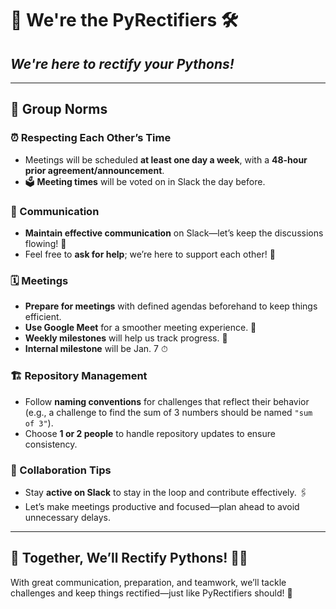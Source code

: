 # 🐍 We're the PyRectifiers 🛠️  

## *We're here to rectify your Pythons!*

---

## 📜 Group Norms  

### ⏰ Respecting Each Other’s Time  

- Meetings will be scheduled **at least one day a week**, with a **48-hour prior agreement/announcement**.  
- 🗳️ **Meeting times** will be voted on in Slack the day before.  

### 📡 Communication  

- **Maintain effective communication** on Slack—let’s keep the discussions flowing! 💬  
- Feel free to **ask for help**; we’re here to support each other! 🙌  

### 🗓️ Meetings  

- **Prepare for meetings** with defined agendas beforehand to keep things efficient.  
- **Use Google Meet** for a smoother meeting experience. 🎥  
- **Weekly milestones** will help us track progress. 🏁  
- **Internal milestone** will be Jan. 7 ⏱

### 🏗️ Repository Management  

- Follow **naming conventions** for challenges that reflect their behavior (e.g., a challenge to find the sum of 3 numbers should be named `"sum of 3"`).  
- Choose **1 or 2 people** to handle repository updates to ensure consistency.  

### 🔧 Collaboration Tips  

- Stay **active on Slack** to stay in the loop and contribute effectively. 🖇️  
- Let’s make meetings productive and focused—plan ahead to avoid unnecessary delays.  

---

## 🤝 Together, We’ll Rectify Pythons! 🐍✨  

With great communication, preparation, and teamwork, we’ll tackle challenges and keep things rectified—just like PyRectifiers should! 🎉
